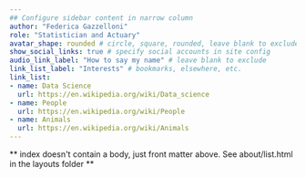 ```yaml
---
## Configure sidebar content in narrow column
author: "Federica Gazzelloni"
role: "Statistician and Actuary"
avatar_shape: rounded # circle, square, rounded, leave blank to exclude
show_social_links: true # specify social accounts in site config
audio_link_label: "How to say my name" # leave blank to exclude
link_list_label: "Interests" # bookmarks, elsewhere, etc.
link_list:
- name: Data Science
  url: https://en.wikipedia.org/wiki/Data_science
- name: People
  url: https://en.wikipedia.org/wiki/People
- name: Animals
  url: https://en.wikipedia.org/wiki/Animals
---
```


** index doesn't contain a body, just front matter above.
See about/list.html in the layouts folder **